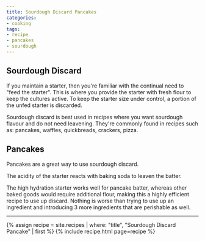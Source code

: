 ```yaml
---
title: Sourdough Discard Pancakes
categories:
- cooking
tags:
- recipe
- pancakes
- sourdough
---
```


## Sourdough Discard

If you maintain a starter, then you're familiar with the continual need to "feed the starter".
This is where you provide the starter with fresh flour to keep the cultures active.
To keep the starter size under control, a portion of the unfed starter is discarded.

Sourdough discard is best used in recipes where you want sourdough flavour and do not need leavening.
They're commonly found in recipes such as: pancakes, waffles, quickbreads, crackers, pizza.

## Pancakes

Pancakes are a great way to use sourdough discard.

The acidity of the starter reacts with baking soda to leaven the batter.

The high hydration starter works well for pancake batter, whereas other baked goods would require additional flour,
making this a highly efficient recipe to use up discard.
Nothing is worse than trying to use up an ingredient and introducing 3 more ingredients that are perishable as well.

---

{% assign recipe = site.recipes | where: "title",  "Sourdough Discard Pancake" | first %}
{% include recipe.html page=recipe %}

